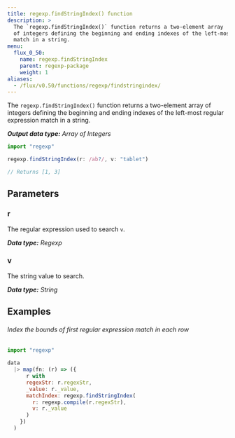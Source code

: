 ```yaml
---
title: regexp.findStringIndex() function
description: >
  The `regexp.findStringIndex()` function returns a two-element array
  of integers defining the beginning and ending indexes of the left-most regular expression
  match in a string.
menu:
  flux_0_50:
    name: regexp.findStringIndex
    parent: regexp-package
    weight: 1
aliases:
  - /flux/v0.50/functions/regexp/findstringindex/
---
```


The `regexp.findStringIndex()` function returns a two-element array of integers defining
the beginning and ending indexes of the left-most regular expression match in a string.

_**Output data type:** Array of Integers_

```js
import "regexp"

regexp.findStringIndex(r: /ab?/, v: "tablet")

// Returns [1, 3]
```

## Parameters

### r
The regular expression used to search `v`.

_**Data type:** Regexp_

### v
The string value to search.

_**Data type:** String_

## Examples

###### Index the bounds of first regular expression match in each row
```js
import "regexp"

data
  |> map(fn: (r) => ({
      r with
      regexStr: r.regexStr,
      _value: r._value,
      matchIndex: regexp.findStringIndex(
        r: regexp.compile(r.regexStr),
        v: r._value
      )
    })
  )
```
